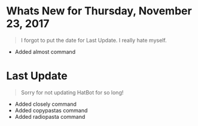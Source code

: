 # Whats New for Thursday, November 23, 2017

> I forgot to put the date for Last Update. I really hate myself.

- Added almost command

# Last Update

> Sorry for not updating HatBot for so long!

- Added closely command
- Added copypastas command
- Added radiopasta command
